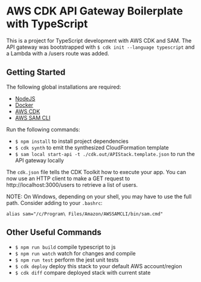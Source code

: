 # AWS CDK API Gateway Boilerplate with TypeScript

This is a project for TypeScript development with AWS CDK and SAM. The API gateway was bootstrapped with `$ cdk init --language typescript` and a Lambda with a /users route was added.

## Getting Started

The following global installations are required:

* [NodeJS](https://nodejs.org/en/download/)
* [Docker](https://docs.docker.com/get-docker/)
* [AWS CDK](https://docs.aws.amazon.com/cdk/v2/guide/getting_started.html)
* [AWS SAM CLI](https://docs.aws.amazon.com/serverless-application-model/latest/developerguide/serverless-sam-cli-install.html)

Run the following commands:

* `$ npm install` to install project dependencies
* `$ cdk synth`  to emit the synthesized CloudFormation template
* `$ sam local start-api -t ./cdk.out/APIStack.template.json` to run the API gateway locally

The `cdk.json` file tells the CDK Toolkit how to execute your app. You can now use an HTTP client to make a GET request to http://localhost:3000/users to retrieve a list of users.
 
NOTE: On Windows, depending on your shell, you may have to use the full path. Consider adding to your `.bashrc`:
 ```
alias sam="/c/Program\ Files/Amazon/AWSSAMCLI/bin/sam.cmd"
```

## Other Useful Commands

 * `$ npm run build`   compile typescript to js
 * `$ npm run watch`   watch for changes and compile
 * `$ npm run test`    perform the jest unit tests
 * `$ cdk deploy`      deploy this stack to your default AWS account/region
 * `$ cdk diff`        compare deployed stack with current state
